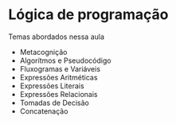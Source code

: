# Lógica de programação

Temas abordados nessa aula

- Metacognição
- Algorítmos e Pseudocódigo
- Fluxogramas e Variáveis
- Expressões Aritméticas
- Expressões Literais
- Expressões Relacionais
- Tomadas de Decisão
- Concatenação

 
